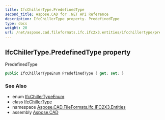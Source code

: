 ```yaml
---
title: IfcChillerType.PredefinedType
second_title: Aspose.CAD for .NET API Reference
description: IfcChillerType property. PredefinedType
type: docs
weight: 20
url: /net/aspose.cad.fileformats.ifc.ifc2x3.entities/ifcchillertype/predefinedtype/
---
```

## IfcChillerType.PredefinedType property

PredefinedType

```csharp
public IfcChillerTypeEnum PredefinedType { get; set; }
```

### See Also

* enum [IfcChillerTypeEnum](../../../aspose.cad.fileformats.ifc.ifc2x3.types/ifcchillertypeenum/)
* class [IfcChillerType](../)
* namespace [Aspose.CAD.FileFormats.Ifc.IFC2X3.Entities](../../ifcchillertype/)
* assembly [Aspose.CAD](../../../)


